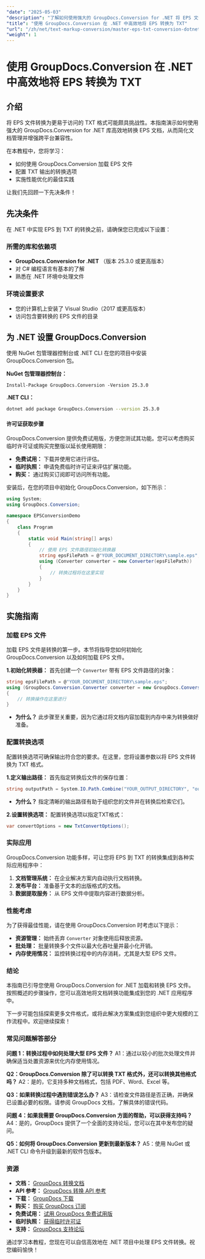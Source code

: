 ```yaml
---
"date": "2025-05-03"
"description": "了解如何使用强大的 GroupDocs.Conversion for .NET 将 EPS 文件无缝转换为 TXT 文件。简化您的文档管理流程。"
"title": "使用 GroupDocs.Conversion 在 .NET 中高效地将 EPS 转换为 TXT"
"url": "/zh/net/text-markup-conversion/master-eps-txt-conversion-dotnet-groupdocs/"
"weight": 1
---
```


# 使用 GroupDocs.Conversion 在 .NET 中高效地将 EPS 转换为 TXT

## 介绍

将 EPS 文件转换为更易于访问的 TXT 格式可能颇具挑战性。本指南演示如何使用强大的 GroupDocs.Conversion for .NET 库高效地转换 EPS 文档，从而简化文档管理并增强跨平台兼容性。

在本教程中，您将学习：
- 如何使用 GroupDocs.Conversion 加载 EPS 文件
- 配置 TXT 输出的转换选项
- 实施性能优化的最佳实践

让我们先回顾一下先决条件！

## 先决条件

在 .NET 中实现 EPS 到 TXT 的转换之前，请确保您已完成以下设置：

### 所需的库和依赖项
- **GroupDocs.Conversion for .NET** （版本 25.3.0 或更高版本）
- 对 C# 编程语言有基本的了解
- 熟悉在 .NET 环境中处理文件

### 环境设置要求
- 您的计算机上安装了 Visual Studio（2017 或更高版本）
- 访问包含要转换的 EPS 文件的目录

## 为 .NET 设置 GroupDocs.Conversion

使用 NuGet 包管理器控制台或 .NET CLI 在您的项目中安装 GroupDocs.Conversion 包。

**NuGet 包管理器控制台：**
```shell
Install-Package GroupDocs.Conversion -Version 25.3.0
```

**.NET CLI：**
```bash
dotnet add package GroupDocs.Conversion --version 25.3.0
```

#### 许可证获取步骤

GroupDocs.Conversion 提供免费试用版，方便您测试其功能。您可以考虑购买临时许可证或购买完整版以延长使用期限：
- **免费试用：** 下载并使用它进行评估。
- **临时执照：** 申请免费临时许可证来评估扩展功能。
- **购买：** 通过购买订阅即可访问所有功能。

安装后，在您的项目中初始化 GroupDocs.Conversion，如下所示：

```csharp
using System;
using GroupDocs.Conversion;

namespace EPSConversionDemo
{
    class Program
    {
        static void Main(string[] args)
        {
            // 使用 EPS 文件路径初始化转换器
            string epsFilePath = @"YOUR_DOCUMENT_DIRECTORY\sample.eps";
            using (Converter converter = new Converter(epsFilePath))
            {
                // 转换过程将在这里实现
            }
        }
    }
}
```

## 实施指南

### 加载 EPS 文件
加载 EPS 文件是转换的第一步。本节将指导您如何初始化 GroupDocs.Conversion 以及如何加载 EPS 文件。

**1.初始化转换器：**
首先创建一个 `Converter` 带有 EPS 文件路径的对象：
```csharp
string epsFilePath = @"YOUR_DOCUMENT_DIRECTORY\sample.eps";
using (GroupDocs.Conversion.Converter converter = new GroupDocs.Conversion.Converter(epsFilePath))
{
    // 转换操作在这里进行
}
```
- **为什么？** 此步骤至关重要，因为它通过将文档内容加载到内存中来为转换做好准备。

### 配置转换选项
配置转换选项可确保输出符合您的要求。在这里，您将设置参数以将 EPS 文件转换为 TXT 格式。

**1.定义输出路径：**
首先指定转换后文件的保存位置：
```csharp
string outputPath = System.IO.Path.Combine("YOUR_OUTPUT_DIRECTORY", "output.txt");
```
- **为什么？** 指定清晰的输出路径有助于组织您的文件并在转换后检索它们。

**2.设置转换选项：**
配置转换选项以指定TXT格式：
```csharp
var convertOptions = new TxtConvertOptions();
```

### 实际应用
GroupDocs.Conversion 功能多样，可让您将 EPS 到 TXT 的转换集成到各种实际应用程序中：
1. **文档管理系统：** 在企业解决方案内自动执行文档转换。
2. **发布平台：** 准备基于文本的出版格式的文档。
3. **数据提取服务：** 从 EPS 文件中提取内容进行数据分析。

### 性能考虑
为了获得最佳性能，请在使用 GroupDocs.Conversion 时考虑以下提示：
- **资源管理：** 始终丢弃 `Converter` 对象使用后释放资源。
- **批处理：** 批量转换多个文件以最大化吞吐量并最小化开销。
- **内存使用情况：** 监控转换过程中的内存消耗，尤其是大型 EPS 文件。

### 结论
本指南已引导您使用 GroupDocs.Conversion for .NET 加载和转换 EPS 文件。按照概述的步骤操作，您可以高效地将文档转换功能集成到您的 .NET 应用程序中。

下一步可能包括探索更多文件格式，或将此解决方案集成到您组织中更大规模的工作流程中。欢迎继续探索！

### 常见问题解答部分
**问题 1：转换过程中如何处理大型 EPS 文件？**
A1：通过以较小的批次处理文件并确保适当处置资源来优化内存使用情况。

**Q2：GroupDocs.Conversion 除了可以转换 TXT 格式外，还可以转换其他格式吗？**
A2：是的，它支持多种文档格式，包括 PDF、Word、Excel 等。

**Q3：如果转换过程中遇到错误怎么办？**
A3：请检查文件路径是否正确，并确保已设置必要的权限。请参阅 GroupDocs 文档，了解具体的错误代码。

**问题 4：如果我需要 GroupDocs.Conversion 方面的帮助，可以获得支持吗？**
A4：是的，GroupDocs 提供了一个全面的支持论坛，您可以在其中发布您的疑问。

**Q5：如何将 GroupDocs.Conversion 更新到最新版本？**
A5：使用 NuGet 或 .NET CLI 命令升级到最新的软件包版本。

### 资源
- **文档：** [GroupDocs 转换文档](https://docs.groupdocs.com/conversion/net/)
- **API 参考：** [GroupDocs 转换 API 参考](https://reference.groupdocs.com/conversion/net/)
- **下载：** [GroupDocs 下载](https://releases.groupdocs.com/conversion/net/)
- **购买：** [购买 GroupDocs 订阅](https://purchase.groupdocs.com/buy)
- **免费试用：** [试用 GroupDocs 免费试用版](https://releases.groupdocs.com/conversion/net/)
- **临时执照：** [获得临时许可证](https://purchase.groupdocs.com/temporary-license/)
- **支持：** [GroupDocs 支持论坛](https://forum.groupdocs.com/c/conversion/10)

通过学习本教程，您现在可以自信高效地在 .NET 项目中处理 EPS 文件转换。祝您编码愉快！